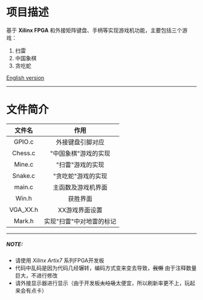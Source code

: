 # 项目描述

基于 **Xilinx FPGA** 和外接矩阵键盘、手柄等实现游戏机功能，主要包括三个游戏：

1. 扫雷
2. 中国象棋
3. 贪吃蛇


[English version](https://github.com/Kexin-Tang/Game-Machine/blob/master/README_EN.md)

---
# 文件简介

文件名 | 作用
:----:|:-----:
GPIO.c  | 外接键盘引脚对应
Chess.c | "中国象棋"游戏的实现
Mine.c  | "扫雷"游戏的实现
Snake.c | "贪吃蛇"游戏的实现
main.c  | 主函数及游戏机界面
Win.h   | 获胜界面
VGA_XX.h| XX游戏界面设置
Mark.h  | 实现"扫雷"中对地雷的标记

---
##### NOTE:
* 请使用 *Xilinx Artix7* 系列FPGA开发板
* 代码中乱码是因为代码几经辗转，编码方式变来变去导致，~~我懒~~ 由于注释数量巨大，不进行修改
* 请外接显示器进行显示（由于开发板~~太垃圾~~太便宜，所以刷新率更不上，玩起来会有点卡）
